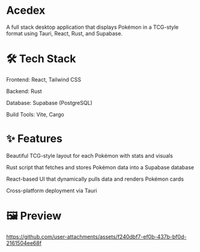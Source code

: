 # Acedex

A full stack desktop application that displays Pokémon in a TCG-style format using Tauri, React, Rust, and Supabase.

# 🛠 Tech Stack
Frontend: React, Tailwind CSS

Backend: Rust

Database: Supabase (PostgreSQL)

Build Tools: Vite, Cargo

# ✨ Features
Beautiful TCG-style layout for each Pokémon with stats and visuals

Rust script that fetches and stores Pokémon data into a Supabase database

React-based UI that dynamically pulls data and renders Pokémon cards

Cross-platform deployment via Tauri

# 🖼 Preview
https://github.com/user-attachments/assets/f240dbf7-ef0b-437b-bf0d-2161504ee68f

